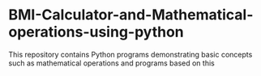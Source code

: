 # BMI-Calculator-and-Mathematical-operations-using-python
This repository contains Python programs demonstrating basic concepts such as mathematical operations and programs based on this
